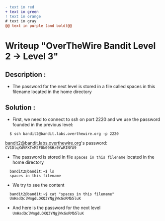 ```diff
- text in red
+ text in green
! text in orange
# text in gray
@@ text in purple (and bold)@@
```

# Writeup "OverTheWire Bandit Level 2 → Level 3"

## Description : 
- The password for the next level is stored in a file called spaces in this filename located in the home directory
## Solution :
- First, we need to connect to ssh on port 2220 and we use the password founded in the previous level: 
```
  $ ssh bandit2@bandit.labs.overthewire.org -p 2220
```
bandit2@bandit.labs.overthewire.org's password: `CV1DtqXWVFXTvM2F0k09SHz0YwRINYA9`
- The password is stored in file `spaces in this filename` located in the home directory 
```
  bandit2@bandit:~$ ls
  spaces in this filename
```
- We try to see the content
```
  bandit2@bandit:~$ cat "spaces in this filename"
  UmHadQclWmgdLOKQ3YNgjWxGoRMb5luK
```
- And here is the password for the next level `UmHadQclWmgdLOKQ3YNgjWxGoRMb5luK`
